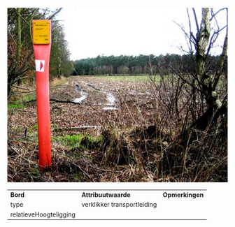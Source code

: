 ![](media/1fcb17402ecac177d2a1ccb09071d87c1c484505.jpg)

|                        |                             |                 |
|------------------------|-----------------------------|-----------------|
| **Bord**               | **Attribuutwaarde**         | **Opmerkingen** |
| type                   | verklikker transportleiding |                 |
| relatieveHoogteligging |                             |                 |
